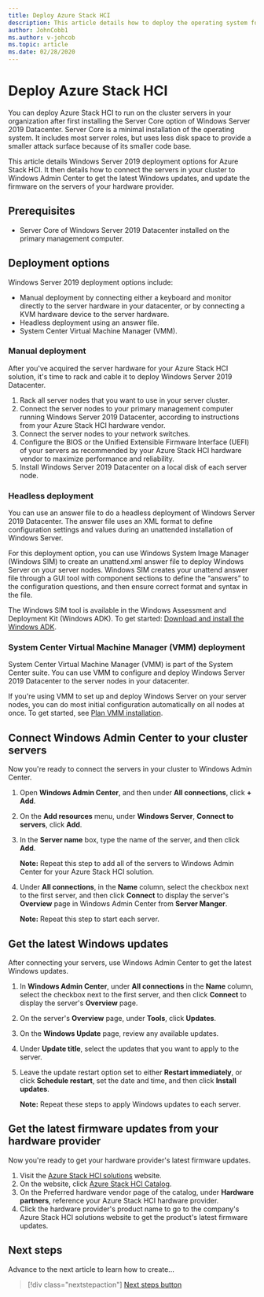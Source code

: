 ```yaml
---
title: Deploy Azure Stack HCI
description: This article details how to deploy the operating system for Azure Stack HCI, connect cluster servers to Windows Admin Center to get Windows updates, and how to get firmware updates from hardware providers.
author: JohnCobb1
ms.author: v-johcob 
ms.topic: article
ms.date: 02/28/2020
---
```


# Deploy Azure Stack HCI

You can deploy Azure Stack HCI to run on the cluster servers in your organization after first installing the Server Core option of Windows Server 2019 Datacenter. Server Core is a minimal installation of the operating system. It includes most server roles, but uses less disk space to provide a smaller attack surface because of its smaller code base.

This article details Windows Server 2019 deployment options for Azure Stack HCI. It then details how to connect the servers in your cluster to Windows Admin Center to get the latest Windows updates, and update the firmware on the servers of your hardware provider.

## Prerequisites

- Server Core of Windows Server 2019 Datacenter installed on the primary management computer.

## Deployment options

Windows Server 2019 deployment options include:
- Manual deployment by connecting either a keyboard and monitor directly to the server hardware in your datacenter, or by connecting a KVM hardware device to the server hardware.
- Headless deployment using an answer file.
- System Center Virtual Machine Manager (VMM).

### Manual deployment
After you've acquired the server hardware for your Azure Stack HCI solution, it's time to rack and cable it to deploy Windows Server 2019 Datacenter.

1. Rack all server nodes that you want to use in your server cluster.
1. Connect the server nodes to your primary management computer running Windows Server 2019 Datacenter, according to instructions from your Azure Stack HCI hardware vendor.
1. Connect the server nodes to your network switches.
1. Configure the BIOS or the Unified Extensible Firmware Interface (UEFI) of your servers as recommended by your Azure Stack HCI hardware vendor to maximize performance and reliability.
1. Install Windows Server 2019 Datacenter on a local disk of each server node.

### Headless deployment
You can use an answer file to do a headless deployment of Windows Server 2019 Datacenter. The answer file uses an XML format to define configuration settings and values during an unattended installation of Windows Server.

For this deployment option, you can use Windows System Image Manager (Windows SIM) to create an unattend.xml answer file to deploy Windows Server on your server nodes. Windows SIM creates your unattend answer file through a GUI tool with component sections to define the “answers” to the configuration questions, and then ensure correct format and syntax in the file.

The Windows SIM tool is available in the Windows Assessment and Deployment Kit (Windows ADK). To get started: [Download and install the Windows ADK](/windows-hardware/get-started/adk-install).

### System Center Virtual Machine Manager (VMM) deployment
System Center Virtual Machine Manager (VMM) is part of the System Center suite. You can use VMM to configure and deploy Windows Server 2019 Datacenter to the server nodes in your datacenter.

If you're using VMM to set up and deploy Windows Server on your server nodes, you can do most initial configuration automatically on all nodes at once. To get started, see [Plan VMM installation](/system-center/vmm/plan-install?view=sc-vmm-2019).

## Connect Windows Admin Center to your cluster servers
Now you're ready to connect the servers in your cluster to Windows Admin Center.

1. Open **Windows Admin Center**, and then under **All connections**, click **+ Add**. 
1. On the **Add resources** menu, under **Windows Server**, **Connect to servers**, click **Add**.
1. In the **Server name** box, type the name of the server, and then click **Add**.

    **Note:** Repeat this step to add all of the servers to Windows Admin Center for your Azure Stack HCI solution.
1. Under **All connections**, in the **Name** column, select the checkbox next to the first server, and then click **Connect** to display the server's **Overview** page in Windows Admin Center from **Server Manger**.

    **Note:** Repeat this step to start each server.

## Get the latest Windows updates

After connecting your servers, use Windows Admin Center to get the latest Windows updates.

1. In **Windows Admin Center**, under **All connections** in the **Name** column, select the checkbox next to the first server, and then click **Connect** to display the server's **Overview** page.
1. On the server's **Overview** page, under **Tools**, click **Updates**.
1. On the **Windows Update** page, review any available updates.
1. Under **Update title**, select the updates that you want to apply to the server.
1. Leave the update restart option set to either **Restart immediately**, or click **Schedule restart**, set the date and time, and then click **Install updates**.

    **Note:** Repeat these steps to apply Windows updates to each server.

## Get the latest firmware updates from your hardware provider

Now you're ready to get your hardware provider's latest firmware updates.

1. Visit the [Azure Stack HCI solutions](https://azure.microsoft.com/products/azure-stack/hci/) website.
1. On the website, click [Azure Stack HCI Catalog](https://www.microsoft.com/cloud-platform/azure-stack-hci-catalog).
1. On the Preferred hardware vendor page of the catalog, under **Hardware partners**, reference your Azure Stack HCI hardware provider.
1. Click the hardware provider's product name to go to the company's Azure Stack HCI solutions website to get the product's latest firmware updates.

## Next steps

Advance to the next article to learn how to create...
> [!div class="nextstepaction"]
> [Next steps button]()